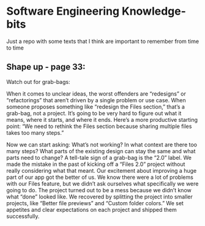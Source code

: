 # Software Engineering Knowledge-bits
Just a repo with some texts that I think are important to remember from time to time

## Shape up - page 33:

Watch out for grab-bags:

When it comes to unclear ideas, the worst offenders are “redesigns” or “refactorings” that aren’t driven by a single problem or
use case. When someone proposes something like “redesign the
Files section,” that’s a grab-bag, not a project. It’s going to be very
hard to figure out what it means, where it starts, and where it ends.
Here’s a more productive starting point: “We need to rethink the
Files section because sharing multiple files takes too many steps.” 

Now we can start asking: What’s not working? In what context are
there too many steps? What parts of the existing design can stay the
same and what parts need to change?
A tell-tale sign of a grab-bag is the “2.0” label. We made the mistake
in the past of kicking off a “Files 2.0” project without really considering what that meant. Our excitement about improving a huge part
of our app got the better of us. We know there were a lot of problems with our Files feature, but we didn’t ask ourselves what specifically we were going to do. The project turned out to be a mess
because we didn’t know what “done” looked like. We recovered by
splitting the project into smaller projects, like “Better file previews”
and “Custom folder colors.” We set appetites and clear expectations
on each project and shipped them successfully.


